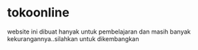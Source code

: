 # tokoonline
website ini dibuat hanyak untuk pembelajaran dan masih banyak kekurangannya..silahkan untuk dikembangkan
